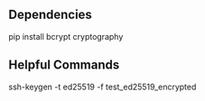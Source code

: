 ## Dependencies

pip install bcrypt cryptography


## Helpful Commands

ssh-keygen -t ed25519 -f test_ed25519_encrypted
